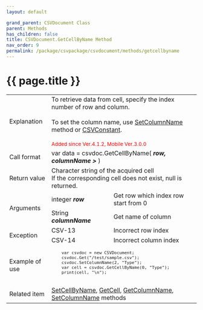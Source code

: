 ```yaml
---
layout: default

grand_parent: CSVDocument Class
parent: Methods
has_children: false
title: CSVDocument.GetCellByName Method
nav_order: 9
permalink: /package/csvpackage/csvdocument/methods/getcellbyname
---
```

# {{ page.title }}

<table>
  <tr>
    <td>Explanation</td>
    <td colspan="2">To retrieve data from cell, specify the index number of row and column.<br><br>To set the column name, use <a href="/package/csvpackage/csvdocument/methods/setcolumnname">SetColumnName</a>  method or <a href="/package/csvpackage/csvdocument/csvcontants">CSVConstant</a>.<br><br><small><span style="color:red">Added since Ver.4.1.2, Mobile Ver.3.0.0</span></small> </td>
  </tr>
  <tr>
    <td>Call format</td>
    <td colspan="2">var data = csvdoc.GetCellByName( <b><i>row, columnName ></i></b> )</td>
  </tr>
  <tr>
    <td>Return value</td>
    <td colspan="2">Character string of the acquired cell<br>If the corresponding cell does not exist, null is returned.</td>
  </tr>  
  <tr>
    <td rowspan="2">Arguments</td>
    <td>integer <b><i>row</i></b></td>
    <td>Get row which index row start from 0</td>
  </tr>
  <tr>
    <td>String <b><i>columnName</i></b></td>
    <td>Get name of column</td>
  </tr>
  <tr>
    <td rowspan="2">Exception</td>
    <td>CSV-13</td>
    <td>Incorrect row index</td>
  </tr>
  <tr>
    <td>CSV-14</td>
    <td>Incorrect column index</td>
  </tr>
  <tr>
    <td>Example of use</td>
    <td colspan="2"><code><pre>
    var csvdoc = new CSVDocument;
    csvdoc.Get("/test/sample.csv");
    csvdoc.SetColumnName(2, "Type");
    var cell = csvdoc.GetCellByName(0, "Type");
    print(cell, "\n");
    </pre></code></td>
  </tr>
  <tr>
    <td>Related item</td>
    <td colspan="2"><a href="/package/csvpackage/csvdocument/methods/setcellbyname">SetCellByName</a>, <a href="/package/csvpackage/csvdocument/methods/getcell">GetCell</a>, <a href="/package/csvpackage/csvdocument/methods/getcolumnname">GetColumnName</a>, <a href="/package/csvpackage/csvdocument/methods/setcolumnname">SetColumnName</a> methods</td>
  </tr>
</table>



